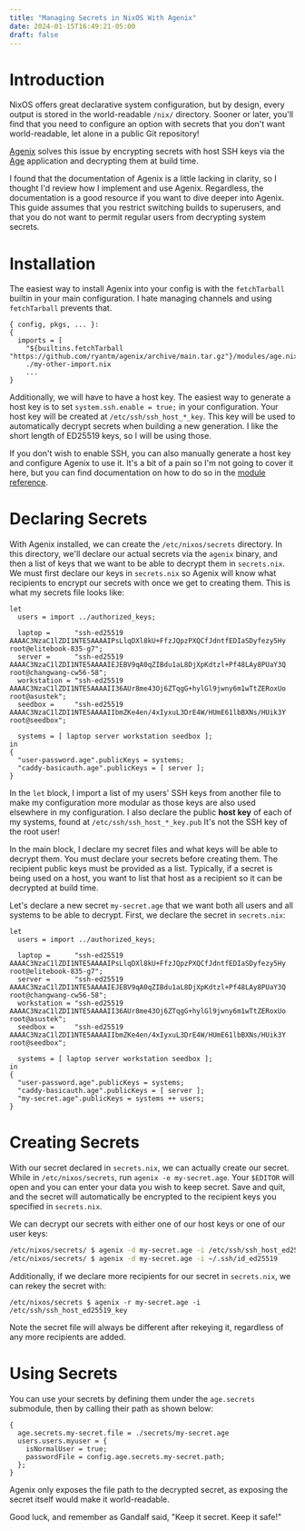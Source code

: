 ```yaml
---
title: "Managing Secrets in NixOS With Agenix"
date: 2024-01-15T16:49:21-05:00
draft: false
---
```


# Introduction

NixOS offers great declarative system configuration, but by
design, every output is stored in the world-readable `/nix/`
directory. Sooner or later, you'll find that you need to
configure an option with secrets that you don't want
world-readable, let alone in a public Git repository!

[Agenix](https://github.com/ryantm/agenix) solves this issue
by encrypting secrets with host SSH keys via the
[Age](https://github.com/FiloSottile/age) application and
decrypting them at build time.

I found that the documentation of Agenix is a little lacking
in clarity, so I thought I'd review how I implement and use
Agenix. Regardless, the documentation is a good resource if
you want to dive deeper into Agenix. This guide assumes that
you restrict switching builds to superusers, and that you do
not want to permit regular users from decrypting system
secrets.

# Installation

The easiest way to install Agenix into your config is with
the `fetchTarball` builtin in your main configuration. I
hate managing channels and using `fetchTarball` prevents
that.

```nixos
{ config, pkgs, ... }:
{
  imports = [
    "${builtins.fetchTarball "https://github.com/ryantm/agenix/archive/main.tar.gz"}/modules/age.nix
    ./my-other-import.nix
    ...
}
```

Additionally, we will have to have a host key. The easiest
way to generate a host key is to set `system.ssh.enable =
true;` in your configuration. Your host key will be created
at `/etc/ssh/ssh_host_*_key`. This key will be used to
automatically decrypt secrets when building a new
generation. I like the short length of ED25519 keys, so I
will be using those.

If you don't wish to enable SSH, you can also manually
generate a host key and configure Agenix to use it. It's a
bit of a pain so I'm not going to cover it here, but you can
find documentation on how to do so in the [module
reference](https://github.com/ryantm/agenix#age-module-reference).

# Declaring Secrets

With Agenix installed, we can create the
`/etc/nixos/secrets` directory. In this directory, we'll
declare our actual secrets via the `agenix` binary, and then
a list of keys that we want to be able to decrypt them in
`secrets.nix`. We must first declare our keys in
`secrets.nix` so Agenix will know what recipients to encrypt
our secrets with once we get to creating them. This is what
my secrets file looks like:

```nixos
let
  users = import ../authorized_keys;

  laptop =      "ssh-ed25519 AAAAC3NzaC1lZDI1NTE5AAAAIPsLlqDXl8kU+FfzJQpzPXQCfJdntfEDIaSDyfezy5Hy root@elitebook-835-g7";
  server =      "ssh-ed25519 AAAAC3NzaC1lZDI1NTE5AAAAIEJEBV9qA0qZIBdu1aL8DjXpKdtzl+Pf48LAy8PUaY3Q root@changwang-cw56-58";
  workstation = "ssh-ed25519 AAAAC3NzaC1lZDI1NTE5AAAAII36AUr8me43Oj6ZTqgG+hylGl9jwny6m1wTtZERoxUo root@asustek";
  seedbox =     "ssh-ed25519 AAAAC3NzaC1lZDI1NTE5AAAAIIbmZKe4en/4xIyxuL3DrE4W/HUmE61lbBXNs/HUik3Y root@seedbox";

  systems = [ laptop server workstation seedbox ];
in
{
  "user-password.age".publicKeys = systems;
  "caddy-basicauth.age".publicKeys = [ server ];
}
```

In the `let` block, I import a list of my users' SSH keys
from another file to make my configuration more modular as
those keys are also used elsewhere in my configuration. I
also declare the public **host key** of each of my systems,
found at `/etc/ssh/ssh_host_*_key.pub` It's not the SSH key
of the root user!

In the main block, I declare my secret files and what keys
will be able to decrypt them. You must declare your secrets
before creating them. The recipient public keys must be
provided as a list. Typically, if a secret is being used on
a host, you want to list that host as a recipient so it can
be decrypted at build time.

Let's declare a new secret `my-secret.age` that we want both
all users and all systems to be able to decrypt. First, we
declare the secret in `secrets.nix`:

```nixos
let
  users = import ../authorized_keys;

  laptop =      "ssh-ed25519 AAAAC3NzaC1lZDI1NTE5AAAAIPsLlqDXl8kU+FfzJQpzPXQCfJdntfEDIaSDyfezy5Hy root@elitebook-835-g7";
  server =      "ssh-ed25519 AAAAC3NzaC1lZDI1NTE5AAAAIEJEBV9qA0qZIBdu1aL8DjXpKdtzl+Pf48LAy8PUaY3Q root@changwang-cw56-58";
  workstation = "ssh-ed25519 AAAAC3NzaC1lZDI1NTE5AAAAII36AUr8me43Oj6ZTqgG+hylGl9jwny6m1wTtZERoxUo root@asustek";
  seedbox =     "ssh-ed25519 AAAAC3NzaC1lZDI1NTE5AAAAIIbmZKe4en/4xIyxuL3DrE4W/HUmE61lbBXNs/HUik3Y root@seedbox";

  systems = [ laptop server workstation seedbox ];
in
{
  "user-password.age".publicKeys = systems;
  "caddy-basicauth.age".publicKeys = [ server ];
  "my-secret.age".publicKeys = systems ++ users;
}
```

# Creating Secrets

With our secret declared in `secrets.nix`, we can actually
create our secret. While in `/etc/nixos/secrets`, run
`agenix -e my-secret.age`. Your `$EDITOR` will open and you
can enter your data you wish to keep secret. Save and quit,
and the secret will automatically be encrypted to the
recipient keys you specified in `secrets.nix`.

We can decrypt our secrets with either one of our host keys
or one of our user keys:

```bash
/etc/nixos/secrets/ $ agenix -d my-secret.age -i /etc/ssh/ssh_host_ed25519_key
/etc/nixos/secrets/ $ agenix -d my-secret.age -i ~/.ssh/id_ed25519
```

Additionally, if we declare more recipients for our secret
in `secrets.nix`, we can rekey the secret with:

```
/etc/nixos/secrets $ agenix -r my-secret.age -i /etc/ssh/ssh_host_ed25519_key
```

Note the secret file will always be different after rekeying
it, regardless of any more recipients are added.

# Using Secrets

You can use your secrets by defining them under the
`age.secrets` submodule, then by calling their path as shown
below:

```nixos
{
  age.secrets.my-secret.file = ./secrets/my-secret.age
  users.users.myuser = {
    isNormalUser = true;
    passwordFile = config.age.secrets.my-secret.path;
  };
}
```

Agenix only exposes the file path to the decrypted secret,
as exposing the secret itself would make it world-readable.

Good luck, and remember as Gandalf said, "Keep it secret.
Keep it safe!"
